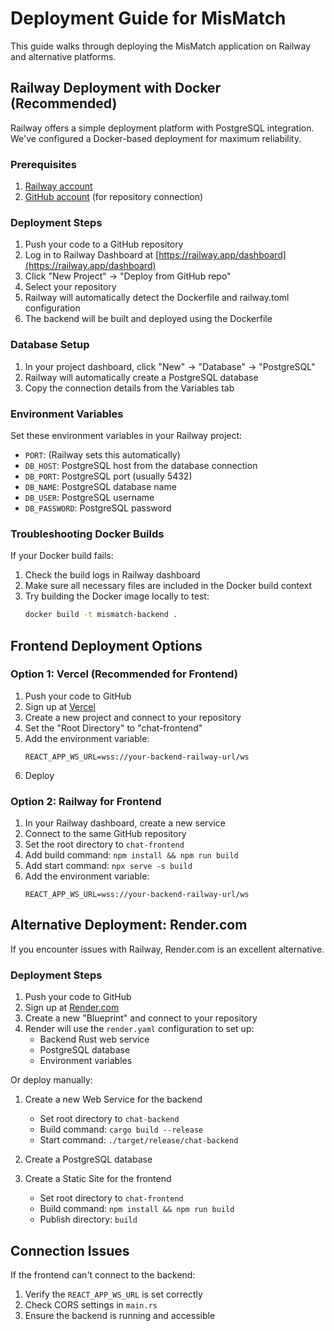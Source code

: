 # Deployment Guide for MisMatch

This guide walks through deploying the MisMatch application on Railway and alternative platforms.

## Railway Deployment with Docker (Recommended)

Railway offers a simple deployment platform with PostgreSQL integration. We've configured a Docker-based deployment for maximum reliability.

### Prerequisites

1. [Railway account](https://railway.app/)
2. [GitHub account](https://github.com/) (for repository connection)

### Deployment Steps

1. Push your code to a GitHub repository
2. Log in to Railway Dashboard at [https://railway.app/dashboard](https://railway.app/dashboard)
3. Click "New Project" → "Deploy from GitHub repo"
4. Select your repository
5. Railway will automatically detect the Dockerfile and railway.toml configuration
6. The backend will be built and deployed using the Dockerfile

### Database Setup

1. In your project dashboard, click "New" → "Database" → "PostgreSQL"
2. Railway will automatically create a PostgreSQL database
3. Copy the connection details from the Variables tab

### Environment Variables

Set these environment variables in your Railway project:
- `PORT`: (Railway sets this automatically)
- `DB_HOST`: PostgreSQL host from the database connection
- `DB_PORT`: PostgreSQL port (usually 5432)
- `DB_NAME`: PostgreSQL database name
- `DB_USER`: PostgreSQL username
- `DB_PASSWORD`: PostgreSQL password

### Troubleshooting Docker Builds

If your Docker build fails:

1. Check the build logs in Railway dashboard
2. Make sure all necessary files are included in the Docker build context
3. Try building the Docker image locally to test:
   ```bash
   docker build -t mismatch-backend .
   ```

## Frontend Deployment Options

### Option 1: Vercel (Recommended for Frontend)

1. Push your code to GitHub
2. Sign up at [Vercel](https://vercel.com/)
3. Create a new project and connect to your repository
4. Set the "Root Directory" to "chat-frontend"
5. Add the environment variable:
   ```
   REACT_APP_WS_URL=wss://your-backend-railway-url/ws
   ```
6. Deploy

### Option 2: Railway for Frontend

1. In your Railway dashboard, create a new service
2. Connect to the same GitHub repository
3. Set the root directory to `chat-frontend`
4. Add build command: `npm install && npm run build`
5. Add start command: `npx serve -s build`
6. Add the environment variable:
   ```
   REACT_APP_WS_URL=wss://your-backend-railway-url/ws
   ```

## Alternative Deployment: Render.com

If you encounter issues with Railway, Render.com is an excellent alternative.

### Deployment Steps

1. Push your code to GitHub
2. Sign up at [Render.com](https://render.com/)
3. Create a new "Blueprint" and connect to your repository
4. Render will use the `render.yaml` configuration to set up:
   - Backend Rust web service
   - PostgreSQL database
   - Environment variables

Or deploy manually:

1. Create a new Web Service for the backend
   - Set root directory to `chat-backend`
   - Build command: `cargo build --release`
   - Start command: `./target/release/chat-backend`

2. Create a PostgreSQL database

3. Create a Static Site for the frontend
   - Set root directory to `chat-frontend`
   - Build command: `npm install && npm run build`
   - Publish directory: `build`

## Connection Issues

If the frontend can't connect to the backend:

1. Verify the `REACT_APP_WS_URL` is set correctly
2. Check CORS settings in `main.rs`
3. Ensure the backend is running and accessible 